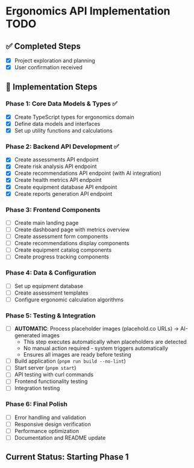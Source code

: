 # Ergonomics API Implementation TODO

## ✅ Completed Steps
- [x] Project exploration and planning
- [x] User confirmation received

## 🚀 Implementation Steps

### Phase 1: Core Data Models & Types ✅
- [x] Create TypeScript types for ergonomics domain
- [x] Define data models and interfaces
- [x] Set up utility functions and calculations

### Phase 2: Backend API Development ✅
- [x] Create assessments API endpoint
- [x] Create risk analysis API endpoint
- [x] Create recommendations API endpoint (with AI integration)
- [x] Create health metrics API endpoint
- [x] Create equipment database API endpoint
- [x] Create reports generation API endpoint

### Phase 3: Frontend Components
- [ ] Create main landing page
- [ ] Create dashboard page with metrics overview
- [ ] Create assessment form components
- [ ] Create recommendations display components
- [ ] Create equipment catalog components
- [ ] Create progress tracking components

### Phase 4: Data & Configuration
- [ ] Set up equipment database
- [ ] Create assessment templates
- [ ] Configure ergonomic calculation algorithms

### Phase 5: Testing & Integration
- [ ] **AUTOMATIC**: Process placeholder images (placehold.co URLs) → AI-generated images
  - This step executes automatically when placeholders are detected
  - No manual action required - system triggers automatically
  - Ensures all images are ready before testing
- [ ] Build application (`pnpm run build --no-lint`)
- [ ] Start server (`pnpm start`)
- [ ] API testing with curl commands
- [ ] Frontend functionality testing
- [ ] Integration testing

### Phase 6: Final Polish
- [ ] Error handling and validation
- [ ] Responsive design verification
- [ ] Performance optimization
- [ ] Documentation and README update

## Current Status: Starting Phase 1
